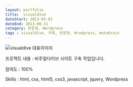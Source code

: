 ```yaml
---
layout: portfolio
title:  visualdive
dateStart: 2013-05-01
dateEnd: 2013-08-31
category: 반응형, Wordpress
tags : visualdive, 구축, 반응형, Wrodpress, metabrain
---
```


![visualdive 대표이미지](/jkw/portfolio/images/visualdive/img01.jpg)


프로젝트 내용
: 비주얼다이브 사이트 구축 작업입니다.

참여도
: 100%

Skills
: html, css, html5, css3, javascript, jquery, Wordpress
